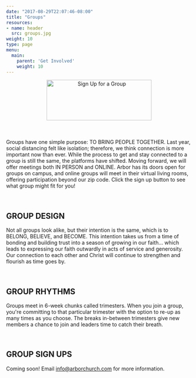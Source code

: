 ```yaml
---
date: "2017-08-29T22:07:46-08:00"
title: "Groups"
resources:
- name: header
  src: groups.jpg
weight: 10
type: page
menu:
  main:
    parent: 'Get Involved'
    weight: 10
---
```


<div style="text-align: center; margin-bottom: 50px;">
  <a href="https://arborchurch.churchcenter.com/groups">
    <img width="285" height="110" src="/img/groups-button.png" alt="Sign Up for a Group"/>
  </a>
</div>

Groups have one simple purpose: TO BRING PEOPLE TOGETHER. Last year, social distancing felt like isolation; therefore, we
think connection is more important now than ever. While the process to get and stay connected to a group is still the
same, the platforms have shifted. Moving forward, we will offer meetings both IN PERSON and ONLINE.
Arbor has its doors open for groups on campus, and online groups will meet in their virtual living rooms,
offering participation beyond our zip code. Click the sign up button to see what group might fit for you!

<br />

## GROUP DESIGN

Not all groups look alike, but their intention is the same, which is to BELONG, BELIEVE, and BECOME. This intention
takes us from a time of bonding and building trust into a season of growing in our faith... which leads to expressing
our faith outwardly in acts of service and generosity. Our connection to each other and Christ will continue to
strengthen and flourish as time goes by.

<br />

## GROUP RHYTHMS

Groups meet in 6-week chunks called trimesters. When you join a group, you're committing to that particular trimester
with the option to re-up as many times as you choose. The breaks in-between trimesters give new members a chance to join
and leaders time to catch their breath.

<br />

## GROUP SIGN UPS

Coming soon! Email <info@arborchurch.com> for more information.

